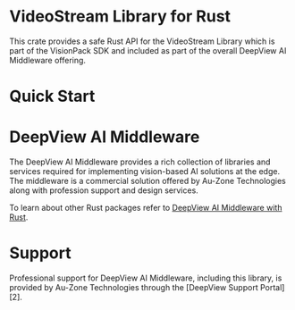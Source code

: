 # VideoStream Library for Rust

This crate provides a safe Rust API for the VideoStream Library which is part of the VisionPack SDK and included as part of the overall DeepView AI Middleware offering.

# Quick Start

# DeepView AI Middleware

The DeepView AI Middleware provides a rich collection of libraries and services required for implementing vision-based AI solutions at the edge.  The middleware is a commercial solution offered by Au-Zone Technologies along with profession support and design services.

To learn about other Rust packages refer to [DeepView AI Middleware with Rust][1].

# Support

Professional support for DeepView AI Middleware, including this library, is provided by Au-Zone Technologies through the [DeepView Support Portal][2].

[1]: https://support.deepviewml.com
[1]: https://support.deepviewml.com
